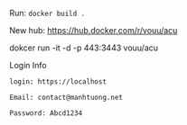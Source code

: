 Run: 
```docker build .```

New hub: https://hub.docker.com/r/vouu/acu

dokcer run -it -d -p 443:3443 vouu/acu

Login Info

```
login: https://localhost

Email: contact@manhtuong.net

Password: Abcd1234
```
